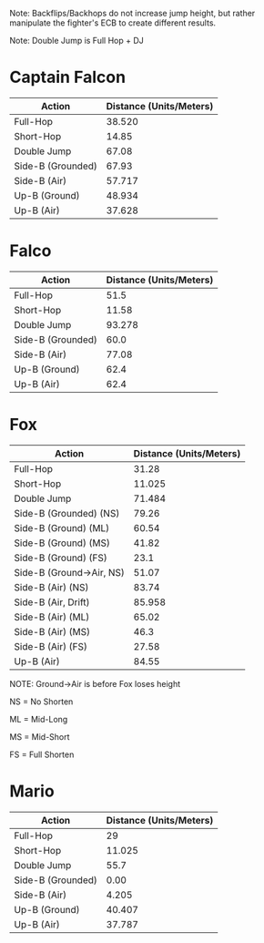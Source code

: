 Note: Backflips/Backhops do not increase jump height, but rather manipulate the fighter's ECB to create different results.

Note: Double Jump is Full Hop + DJ

# Captain Falcon
| Action | Distance (Units/Meters) |
| -------- | ------- |
| Full-Hop | 38.520 |
| Short-Hop | 14.85 |
| Double Jump | 67.08 |
| Side-B (Grounded) | 67.93 |
| Side-B (Air) | 57.717 |
| Up-B (Ground) | 48.934 |
| Up-B (Air) | 37.628 |

# Falco

| Action | Distance (Units/Meters) |
| -------- | ------- |
| Full-Hop | 51.5 |
| Short-Hop | 11.58 |
| Double Jump | 93.278 |
| Side-B (Grounded) | 60.0 |
| Side-B (Air) | 77.08 |
| Up-B (Ground) | 62.4 |
| Up-B (Air) | 62.4 |

# Fox

| Action | Distance (Units/Meters) |
| -------- | ------- |
| Full-Hop | 31.28 |
| Short-Hop | 11.025 |
| Double Jump | 71.484 |
| Side-B (Grounded) (NS) | 79.26 |
| Side-B (Ground) (ML) | 60.54 |
| Side-B (Ground) (MS) | 41.82 |
| Side-B (Ground) (FS) | 23.1 |
| Side-B (Ground->Air, NS) | 51.07 |
| Side-B (Air) (NS) | 83.74 |
| Side-B (Air, Drift) | 85.958 |
| Side-B (Air) (ML) | 65.02 |
| Side-B (Air) (MS) | 46.3 |
| Side-B (Air) (FS) | 27.58 |
| Up-B (Air) | 84.55 |

NOTE: Ground->Air is before Fox loses height

NS = No Shorten

ML = Mid-Long

MS = Mid-Short

FS = Full Shorten

# Mario

| Action | Distance (Units/Meters) |
| -------- | ------- |
| Full-Hop | 29 |
| Short-Hop | 11.025 |
| Double Jump | 55.7 |
| Side-B (Grounded) | 0.00 |
| Side-B (Air) | 4.205 |
| Up-B (Ground) | 40.407 |
| Up-B (Air) | 37.787 |
